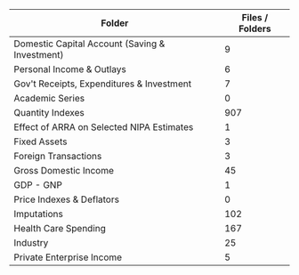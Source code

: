 | Folder                                         |   Files / Folders |
|------------------------------------------------|-------------------|
| Domestic Capital Account (Saving & Investment) |                 9 |
| Personal Income & Outlays                      |                 6 |
| Gov't Receipts, Expenditures & Investment      |                 7 |
| Academic Series                                |                 0 |
| Quantity Indexes                               |               907 |
| Effect of ARRA on Selected NIPA Estimates      |                 1 |
| Fixed Assets                                   |                 3 |
| Foreign Transactions                           |                 3 |
| Gross Domestic Income                          |                45 |
| GDP - GNP                                      |                 1 |
| Price Indexes & Deflators                      |                 0 |
| Imputations                                    |               102 |
| Health Care Spending                           |               167 |
| Industry                                       |                25 |
| Private Enterprise Income                      |                 5 |